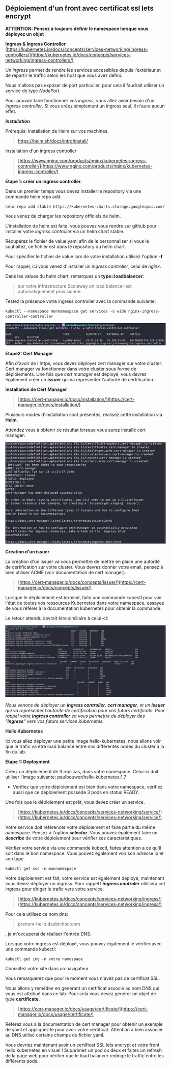 ## Déploiement d'un front avec certificat ssl lets encrypt

**ATTENTION: Pensez à toujours définir le namespace lorsque vous déployez un objet**

**Ingress & Ingress Controller**
[https://kubernetes.io/docs/concepts/services-networking/ingress-controllers/](https://kubernetes.io/docs/concepts/services-networking/ingress-controllers/)

Un *ingress* permet de rendre les services accessibles depuis l'extérieur,et de répartir le traffic selon les host que vous avez défini.

Nous n'allons pas exposer de port particulier, pour cela il faudrait utiliser un service de type *NodePort*.

Pour pouvoir faire fonctionner vos *ingress*, vous allez avoir besoin d'un *ingress controller*.
Si vous créez simplement un ingress seul, il n'aura aucun effet.

***Installation***

Prérequis: Installation de Helm sur vos machines. 
> https://helm.sh/docs/intro/install/

Installation d'un ingress controller
>[https://www.nginx.com/products/nginx/kubernetes-ingress-controller/](https://www.nginx.com/products/nginx/kubernetes-ingress-controller/)

**Etape 1: créer un ingress controller.** 

Dans un premier temps vous devez installer le repository via une commande helm repo add:

    helm repo add stable https://kubernetes-charts.storage.googleapis.com/

Vous venez de charger les repository officiels de helm.

L'installation de helm est faite, vous pouvez vous rendre sur github pour installer votre *ingress controller* via un helm chart stable.

Récupérez le fichier de value.yaml afin de le personnaliser si vous le souhaitez, ce fichier est dans le repository 
du helm chart.

Pour spécifier le fichier de value lors de votre installation utilisez l'option **-f** 

Pour rappel, ici vous venez d'installer un *ingress controller,* celui de *nginx*. 

Dans les values du helm chart, remarquez un **type=loadbalancer**:
> sur votre infrastructure Scaleway un load balancer est automatiquement provisionné.

Testez la présence votre ingress controller avec la commande suivante: 

    kubectl --namespace monnamespace get services -o wide nginx-ingress-controller-controller

![](images/nginxingresscontroler.png)

**Etape2: Cert Manager**

Afin d'avoir de l'https, vous devez déployer cert manager sur votre cluster. 
Cert manager va fonctionner dans votre cluster sous forme de déploiements.
Une fois que *cert manager* est déployé, vous devrez également créer un ***issuer*** qui va représenter 
l'autorité de certification.

**Installation de Cert Manager**

> [https://cert-manager.io/docs/installation/](https://cert-manager.io/docs/installation/)

Plusieurs modes d'installation sont présentés, réalisez cette installation via **Helm**.  

Attendez vous à obtenir ce résultat lorsque vous aurez installé cert manager:

![](images/certmanager.png)

**Création d'un issuer**

La création d'un issuer va vous permettre de mettre en place une autorité de certification sur votre cluster.
Vous devrez donner votre email, pensez à bien utiliser ACME (voir documentation de cert manager). 
> [https://cert-manager.io/docs/concepts/issuer/](https://cert-manager.io/docs/concepts/issuer/)

Lorsque le déploiement est terminé, faite une commande kubectl pour voir l'état de toutes vos ressources Kubernetes dans votre namespace, essayez de vous référer à la documentation kubernetes pour obtenir la commande.

Le retour attendu devrait être similiaire à celui-ci:

![](images/fullnamespacesearch.png) 

*Nous venons de déployer un **ingress controller**, **cert manager**, et un **issuer** qui va représenter
l'autorité de certification pour vos futurs certificats. 
Pour rappel votre **ingress controller** va vous permettre de déployer des "**ingress**" vers vos futurs 
services Kubernetes.*

**Hello Kubernetes**

Ici vous allez déployer une petite image hello-kubernetes, nous allons voir que le trafic va être load balancé entre nos différentes nodes du cluster à la fin du lab. 

**Etape 1: Deployment**

Créez un déploiement de 3 replicas, dans votre namespace. Celui-ci doit utiliser
l'image suivante: paulbouwer/hello-kubernetes:1.7

- Vérifiez que votre déploiement est bien dans votre namespace, vérifiez aussi que ce déploiement possède 
3 pods en status READY. 

Une fois que le déploiement est prêt, vous devez créer un service. 

> [https://kubernetes.io/docs/concepts/services-networking/service/](https://kubernetes.io/docs/concepts/services-networking/service/)

Votre service doit référencer votre déploiement et faire partie du même namespace.
Pensez à l'option ***selector***. Vous pouvez également faire un ***describe*** de votre déploiement pour vérifier 
ses caractéristiques.

Vérifier votre service via une commande kubectl, faites attention a ce qu'il soit dans le bon namespace.
Vous pouvez également voir son adresse ip et son type.  

    kubectl get svc -n monnamespace

Votre déploiement est fait, votre service est également déployé, maintenant vous devez déployer un 
ingress. Pour rappel l'***ingress controler*** utilisera cet ingress pour diriger le trafic vers votre service. 
> [https://kubernetes.io/docs/concepts/services-networking/ingress/](https://kubernetes.io/docs/concepts/services-networking/ingress/)

Pour cela utilisez ce nom dns: 

> prenom-hello.daubichon.com

, je m'occuperai de réaliser l'entrée DNS. 

Lorsque votre ingress est déployé, vous pouvez également le vérifier avec une commande kubectl:

    kubectl get ing -n votre namespace

Consultez votre site dans un navigateur.

Vous remarquerez que pour le moment vous n'avez pas de certificat SSL. 

Nous allons y remédier en générant un certificat associé au nom DNS qui vous est attribué dans ce lab. 
Pour cela vous devez générer un objet de type **certificate**.

>    [https://cert-manager.io/docs/usage/certificate/](https://cert-manager.io/docs/usage/certificate/)


Référez vous à la documentation de cert manager pour obtenir un exemple de yaml et appliquez le pour 
avoir votre certificat. Attention a bien associer au DNS utilisé certains champs du fichier yaml.

Vous devriez maintenant avoir un certificat SSL lets encrypt et votre front hello kubernetes en visuel !
Supprimez un pod ou deux et faites un refresh de la page web pour vérifier que le load balancer redirige le traffic entre les différents pods.

